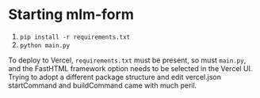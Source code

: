 # Starting mlm-form

1. `pip install -r requirements.txt`
2. `python main.py`


To deploy to Vercel, `requirements.txt` must be present, so must `main.py`, and the FastHTML framework option needs to be selected in the Vercel UI. Trying to adopt a different package structure and edit vercel.json startCommand and buildCommand came with much peril.